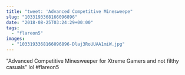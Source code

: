 ```yaml
---
title: "tweet: 'Advanced Competitive Minesweepe"
slug: "1033193368166096896"
date: "2018-08-25T03:24:29+00:00"
tags:
  - "flareon5"
images:
  - "1033193368166096896-Dlaj3RoUUAA1miW.jpg"
---
```

"Advanced Competitive Minesweeper for Xtreme Gamers and not filthy casuals" lol #flareon5 